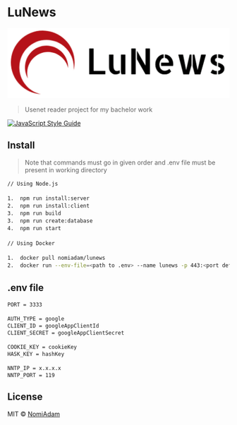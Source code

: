 # LuNews

![LuNews logo](https://github.com/NomiAdam/lunews/blob/master/client/public/logo.png)

> Usenet reader project for my bachelor work

[![JavaScript Style Guide](https://img.shields.io/badge/code_style-standard-brightgreen.svg)](https://standardjs.com)

## Install

> Note that commands must go in given order and .env file must be present in working directory

```bash
// Using Node.js

1.	npm run install:server
2.	npm run install:client
3.	npm run build
3.	npm run create:database
4.	npm run start

// Using Docker

1.	docker pull nomiadam/lunews
2.	docker run --env-file=<path to .env> --name lunews -p 443:<port defined in .env file> -d nomiadam/lunews
```

## .env file

```..env
PORT = 3333

AUTH_TYPE = google
CLIENT_ID = googleAppClientId
CLIENT_SECRET = googleAppClientSecret

COOKIE_KEY = cookieKey
HASK_KEY = hashKey

NNTP_IP = x.x.x.x
NNTP_PORT = 119
```

## License

MIT © [NomiAdam](https://github.com/NomiAdam)
